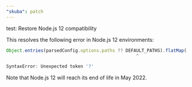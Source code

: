 ```yaml
---
"skuba": patch
---
```


test: Restore Node.js 12 compatibility

This resolves the following error in Node.js 12 environments:

```typescript
Object.entries(parsedConfig.options.paths ?? DEFAULT_PATHS).flatMap(
                                                 ^

SyntaxError: Unexpected token '?'
```

Note that Node.js 12 will reach its end of life in May 2022.
